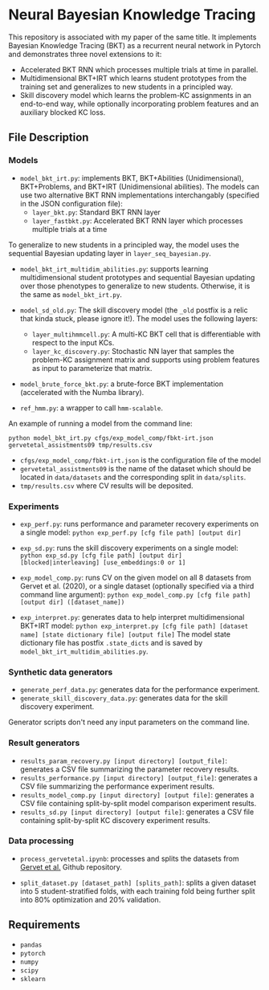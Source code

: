 # Neural Bayesian Knowledge Tracing

This repository is associated with my paper of the same title. 
It implements Bayesian Knowledge Tracing (BKT) as a recurrent neural network in Pytorch and demonstrates three novel extensions to it:

- Accelerated BKT RNN which processes multiple trials at time in parallel.
- Multidimensional BKT+IRT which learns student prototypes from the training set and generalizes to new students in a principled way.
- Skill discovery model which learns the problem-KC assignments in an end-to-end way, while optionally incorporating problem features and an auxiliary blocked KC loss.

## File Description

### Models

- `model_bkt_irt.py`: implements BKT, BKT+Abilities (Unidimensional), BKT+Problems, and BKT+IRT (Unidimensional abilities). The models can use two alternative BKT RNN implementations interchangably (specified in the JSON configuration file):
    - `layer_bkt.py`: Standard BKT RNN layer 
    - `layer_fastbkt.py`: Accelerated BKT RNN layer which processes multiple trials at a time

To generalize to new students in a principled way, the model uses the sequential Bayesian updating layer in `layer_seq_bayesian.py`.

- `model_bkt_irt_multidim_abilities.py`: supports learning multidimensional student prototypes and sequential Bayesian updating over those phenotypes to generalize to new students. Otherwise, it is the same as `model_bkt_irt.py`.

- `model_sd_old.py`: The skill discovery model (the `_old` postfix is a relic that kinda stuck, please ignore it!). The model uses the following layers:
    - `layer_multihmmcell.py`: A multi-KC BKT cell that is differentiable with respect to the input KCs.
    - `layer_kc_discovery.py`: Stochastic NN layer that samples the problem-KC assignment matrix and supports using problem features as input to parameterize that matrix.
- `model_brute_force_bkt.py`: a brute-force BKT implementation (accelerated with the Numba library). 
- `ref_hmm.py`: a wrapper to call `hmm-scalable`.

An example of running a model from the command line:

`python model_bkt_irt.py cfgs/exp_model_comp/fbkt-irt.json gervetetal_assistments09 tmp/results.csv`
* `cfgs/exp_model_comp/fbkt-irt.json` is the configuration file of the model
* `gervetetal_assistments09` is the name of the dataset which should be located in `data/datasets` and the corresponding split in `data/splits`.
* `tmp/results.csv` where CV results will be deposited.

### Experiments

- `exp_perf.py`: runs performance and parameter recovery experiments on a single model:
`python exp_perf.py [cfg file path] [output dir]`

- `exp_sd.py`: runs the skill discovery experiments on a single model:
`python exp_sd.py [cfg file path] [output dir] [blocked|interleaving] [use_embeddings:0 or 1]`

- `exp_model_comp.py`: runs CV on the given model on all 8 datasets from Gervet et al. (2020), or a single dataset (optionally specified via a third command line argument):
`python exp_model_comp.py [cfg file path] [output dir] ([dataset_name])`

- `exp_interpret.py`: generates data to help interpret  multidimensional BKT+IRT model:
`python exp_interpret.py [cfg file path] [dataset name] [state dictionary file] [output file]`
The model state dictionary file has postfix `.state_dicts` and is saved by `model_bkt_irt_multidim_abilities.py`. 

### Synthetic data generators

- `generate_perf_data.py`: generates data for the performance experiment.
- `generate_skill_discovery_data.py`: generates data for the skill discovery experiment.

Generator scripts don't need any input parameters on the command line.

### Result generators

- `results_param_recovery.py [input directory] [output_file]`: generates a CSV file summarizing the parameter recovery results.
- `results_performance.py [input directory] [output_file]`: generates a CSV file summarizing the performance experiment results.
- `results_model_comp.py [input directory] [output file]`: generates a CSV file containing split-by-split model comparison experiment results.
- `results_sd.py [input directory] [output file]`: generates a CSV file containing split-by-split KC discovery experiment results.

### Data processing

- `process_gervetetal.ipynb`: processes and splits the datasets from [Gervet et al.](https://github.com/theophilee/learner-performance-prediction) Github repository.

- `split_dataset.py [dataset_path] [splits_path]`: splits a given dataset into 5 student-stratified folds, with each training fold being further split into 80\% optimization and 20\% validation.

## Requirements

- `pandas`
- `pytorch`
- `numpy`
- `scipy`
- `sklearn`
